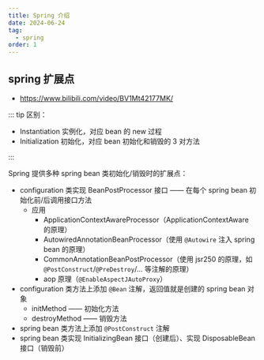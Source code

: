 ```yaml
---
title: Spring 介绍
date: 2024-06-24
tag:
  - spring
order: 1
---
```


## spring 扩展点

- https://www.bilibili.com/video/BV1Mt42177MK/

::: tip
区别：

- Instantiation 实例化，对应 bean 的 new 过程
- Initialization 初始化，对应 bean 初始化和销毁的 3 对方法

:::

Spring 提供多种 spring bean 类初始化/销毁时的扩展点：

- configuration 类实现 BeanPostProcessor 接口 —— 在每个 spring bean 初始化前/后调用接口方法
  - 应用
    - ApplicationContextAwareProcessor（ApplicationContextAware 的原理）
    - AutowiredAnnotationBeanProcessor（使用 `@Autowire` 注入 spring bean 的原理）
    - CommonAnnotationBeanPostProcessor（使用 jsr250 的原理，如 `@PostConstruct`/`@PreDestroy`/... 等注解的原理）
    - aop 原理（`@EnableAspectJAutoProxy`）
- configuration 类方法上添加 `@Bean` 注解，返回值就是创建的 spring bean 对象
  - initMethod —— 初始化方法
  - destroyMethod —— 销毁方法
- spring bean 类方法上添加 `@PostConstruct` 注解
- spring bean 类实现 InitializingBean 接口（创建后）、实现 DisposableBean 接口（销毁前）
